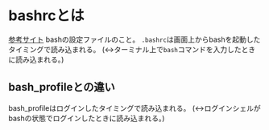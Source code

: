 # bashrcとは

[参考サイト](https://wa3.i-3-i.info/diff225shell.html)
bashの設定ファイルのこと。
```.bashrc```は画面上からbashを起動したタイミングで読み込まれる。
(↔︎ターミナル上で```bash```コマンドを入力したときに読み込まれる。)

## bash_profileとの違い

bash_profileはログインしたタイミングで読み込まれる。
(↔︎ログインシェルがbashの状態でログインしたときに読み込まれる。)
